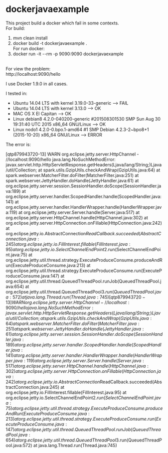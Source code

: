 # dockerjavaexample

This project build a docker which fail in some contexts. <br />
For build:<br />
1) mvn clean install<br />
2) docker build -t dockerjavaexample .<br />
For run docker:<br />
1) docker run -it --rm -p 9090:9090 dockerjavaexample<br />
<br />
For view the problem:<br />
http://localhost:9090/hello<br />

I use Docker 1.9.0 in all cases.

I tested in:
- Ubuntu 14.04 LTS with kernel 3.19.0-33-generic --> FAIL
- Ubuntu 14.04 LTS with kernel 3.13.0 --> OK
- MAC OS X El Capitan --> OK
- Linux debian8 4.2.0-040200-generic #201508301530 SMP Sun Aug 30 19:31:40 UTC 2015 x86_64 GNU/Linux --> OK
- Linux nodo1 4.2.0-0.bpo.1-amd64 #1 SMP Debian 4.2.3-2~bpo8+1 (2015-10-20) x86_64 GNU/Linux --> ERROR

The error is:

[qtp879943720-13] WARN org.eclipse.jetty.server.HttpChannel - //localhost:9090/hello
java.lang.NoSuchMethodError: javax.servlet.http.HttpServletResponse.getHeaders(Ljava/lang/String;)Ljava/util/Collection;
	at spark.utils.GzipUtils.checkAndWrap(GzipUtils.java:64)
	at spark.webserver.MatcherFilter.doFilter(MatcherFilter.java:251)
	at spark.webserver.JettyHandler.doHandle(JettyHandler.java:61)
	at org.eclipse.jetty.server.session.SessionHandler.doScope(SessionHandler.java:189)
	at org.eclipse.jetty.server.handler.ScopedHandler.handle(ScopedHandler.java:141)
	at org.eclipse.jetty.server.handler.HandlerWrapper.handle(HandlerWrapper.java:119)
	at org.eclipse.jetty.server.Server.handle(Server.java:517)
	at org.eclipse.jetty.server.HttpChannel.handle(HttpChannel.java:302)
	at org.eclipse.jetty.server.HttpConnection.onFillable(HttpConnection.java:242)
	at org.eclipse.jetty.io.AbstractConnection$ReadCallback.succeeded(AbstractConnection.java:245)
	at org.eclipse.jetty.io.FillInterest.fillable(FillInterest.java:95)
	at org.eclipse.jetty.io.SelectChannelEndPoint$2.run(SelectChannelEndPoint.java:75)
	at org.eclipse.jetty.util.thread.strategy.ExecuteProduceConsume.produceAndRun(ExecuteProduceConsume.java:213)
	at org.eclipse.jetty.util.thread.strategy.ExecuteProduceConsume.run(ExecuteProduceConsume.java:147)
	at org.eclipse.jetty.util.thread.QueuedThreadPool.runJob(QueuedThreadPool.java:654)
	at org.eclipse.jetty.util.thread.QueuedThreadPool$3.run(QueuedThreadPool.java:572)
	at java.lang.Thread.run(Thread.java:745)
[qtp879943720-13] WARN org.eclipse.jetty.server.HttpChannel - //localhost:9090/hello
java.lang.NoSuchMethodError: javax.servlet.http.HttpServletResponse.getHeaders(Ljava/lang/String;)Ljava/util/Collection;
	at spark.utils.GzipUtils.checkAndWrap(GzipUtils.java:64)
	at spark.webserver.MatcherFilter.doFilter(MatcherFilter.java:251)
	at spark.webserver.JettyHandler.doHandle(JettyHandler.java:61)
	at org.eclipse.jetty.server.session.SessionHandler.doScope(SessionHandler.java:189)
	at org.eclipse.jetty.server.handler.ScopedHandler.handle(ScopedHandler.java:141)
	at org.eclipse.jetty.server.handler.HandlerWrapper.handle(HandlerWrapper.java:119)
	at org.eclipse.jetty.server.Server.handle(Server.java:517)
	at org.eclipse.jetty.server.HttpChannel.handle(HttpChannel.java:302)
	at org.eclipse.jetty.server.HttpConnection.onFillable(HttpConnection.java:242)
	at org.eclipse.jetty.io.AbstractConnection$ReadCallback.succeeded(AbstractConnection.java:245)
	at org.eclipse.jetty.io.FillInterest.fillable(FillInterest.java:95)
	at org.eclipse.jetty.io.SelectChannelEndPoint$2.run(SelectChannelEndPoint.java:75)
	at org.eclipse.jetty.util.thread.strategy.ExecuteProduceConsume.produceAndRun(ExecuteProduceConsume.java:213)
	at org.eclipse.jetty.util.thread.strategy.ExecuteProduceConsume.run(ExecuteProduceConsume.java:147)
	at org.eclipse.jetty.util.thread.QueuedThreadPool.runJob(QueuedThreadPool.java:654)
	at org.eclipse.jetty.util.thread.QueuedThreadPool$3.run(QueuedThreadPool.java:572)
	at java.lang.Thread.run(Thread.java:745)
